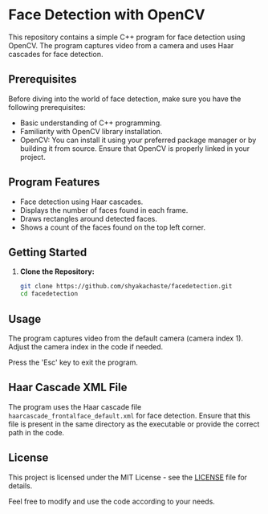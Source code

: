 # Face Detection with OpenCV

This repository contains a simple C++ program for face detection using OpenCV. The program captures video from a camera and uses Haar cascades for face detection.

## Prerequisites

Before diving into the world of face detection, make sure you have the following prerequisites:

- Basic understanding of C++ programming.
- Familiarity with OpenCV library installation.
- OpenCV: You can install it using your preferred package manager or by building it from source. Ensure that OpenCV is properly linked in your project.

## Program Features

- Face detection using Haar cascades.
- Displays the number of faces found in each frame.
- Draws rectangles around detected faces.
- Shows a count of the faces found on the top left corner.

## Getting Started

1. **Clone the Repository:**
   ```bash
   git clone https://github.com/shyakachaste/facedetection.git
   cd facedetection

## Usage

The program captures video from the default camera (camera index 1). Adjust the camera index in the code if needed.

Press the 'Esc' key to exit the program.

## Haar Cascade XML File

The program uses the Haar cascade file `haarcascade_frontalface_default.xml` for face detection. Ensure that this file is present in the same directory as the executable or provide the correct path in the code.

## License

This project is licensed under the MIT License - see the [LICENSE](LICENSE) file for details.

Feel free to modify and use the code according to your needs.
